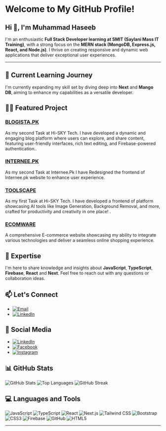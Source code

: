 # Welcome to My GitHub Profile!

## Hi 👋, I'm Muhammad Haseeb 

I'm an enthusiastic **Full Stack Developer learning at SMIT (Saylani Mass IT Training)**, with a strong focus on the **MERN stack (MongoDB, Express.js, React, and Node.js)**. I thrive on creating responsive and dynamic web applications that deliver exceptional user experiences.

---

## 🌱 Current Learning Journey
I'm currently expanding my skill set by diving deep into **Next** and **Mango DB**, aiming to enhance my capabilities as a versatile developer.

## 👨‍💻 Featured Project
### [BLOGISTA.PK](https://haseebshahbaz.github.io/Internee.pk/)
As my second Task at Hi-SKY Tech. I have developed a dynamic and engaging blog platform where users can explore, and share content, featuring user-friendly interfaces, rich text editing, and Firebase-powered authentication..

### [INTERNEE.PK](https://haseebshahbaz.github.io/Internee.pk/)
As my second Task at Internee.Pk I have Redesigned the frontend of Internee.pk website to enhance user experience.

### [TOOLSCAPE](https://toolscape.vercel.app/)
As my first Task at Hi-SKY Tech. I have developed a frontend of platform showcasing AI tools like Image Generation, Background Removal, and more, crafted for productivity and creativity in one place!  . 

### [ECOMWARE](https://haseebshahbaz.github.io/ECOMWARE/)
A comprehensive E-commerce website showcasing my ability to integrate various technologies and deliver a seamless online shopping experience.

## 💬 Expertise
I'm here to share knowledge and insights about **JavaScript**, **TypeScript**, **Firebase**, **React** and **Next**. Feel free to reach out with any questions or collaboration ideas.

## 📫 Let's Connect
- [![Email](https://img.shields.io/badge/-Email-D14836?style=flat&logo=gmail&logoColor=white)](mailto:haseebshahbazpk786@gmail.com)
- [![LinkedIn](https://img.shields.io/badge/-LinkedIn-0077B5?style=flat&logo=linkedin&logoColor=white)](https://www.linkedin.com/in/mdhaseeb07/)

## 🔗 Social Media
- [![LinkedIn](https://img.shields.io/badge/-LinkedIn-0077B5?style=flat&logo=linkedin&logoColor=white)](https://linkedin.com/in/mdhaseeb07)
- [![Facebook](https://img.shields.io/badge/-Facebook-1877F2?style=flat&logo=facebook&logoColor=white)](https://web.facebook.com/profile.php?id=100013907506597)
- [![Instagram](https://img.shields.io/badge/-Instagram-E4405F?style=flat&logo=instagram&logoColor=white)](https://www.instagram.com/ch.haseebshahbaz/)

## 📊 GitHub Stats
![GitHub Stats](https://github-readme-stats.vercel.app/api?username=haseebshahbaz&show_icons=true&theme=default)
![Top Languages](https://github-readme-stats.vercel.app/api/top-langs/?username=haseebshahbaz&layout=compact&theme=default)
![GitHub Streak](http://github-readme-streak-stats.herokuapp.com?user=haseebshahbaz&theme=default)

## 💻 Languages and Tools
![JavaScript](https://img.shields.io/badge/JavaScript-F7DF1E?style=flat-square&logo=javascript&logoColor=white)
![TypeScript](https://img.shields.io/badge/TypeScript-3178C6?style=flat-square&logo=typescript&logoColor=white)
![React](https://img.shields.io/badge/React-61DAFB?style=flat-square&logo=react&logoColor=white)
![Next.js](https://img.shields.io/badge/Next.js-000000?style=flat-square&logo=next.js&logoColor=white)
![Tailwind CSS](https://img.shields.io/badge/Tailwind_CSS-06B6D4?style=flat-square&logo=tailwind-css&logoColor=white)
![Bootstrap](https://img.shields.io/badge/Bootstrap-563D7C?style=flat-square&logo=bootstrap&logoColor=white)
![CSS3](https://img.shields.io/badge/CSS3-1572B6?style=flat-square&logo=css3&logoColor=white)
![Firebase](https://img.shields.io/badge/Firebase-FFCA28?style=flat-square&logo=firebase&logoColor=white)
![GitHub](https://img.shields.io/badge/GitHub-181717?style=flat-square&logo=github&logoColor=white)
![HTML5](https://img.shields.io/badge/HTML5-E34F26?style=flat-square&logo=html5&logoColor=white)








---
